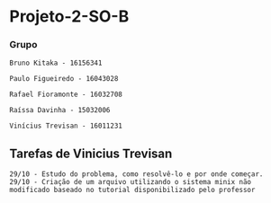 # Projeto-2-SO-B

### Grupo
~~~
Bruno Kitaka - 16156341

Paulo Figueiredo - 16043028

Rafael Fioramonte - 16032708

Raíssa Davinha - 15032006

Vinícius Trevisan - 16011231
~~~

## Tarefas de Vinicius Trevisan
~~~
29/10 - Estudo do problema, como resolvê-lo e por onde começar.
29/10 - Criação de um arquivo utilizando o sistema minix não modificado baseado no tutorial disponibilizado pelo professor
~~~
